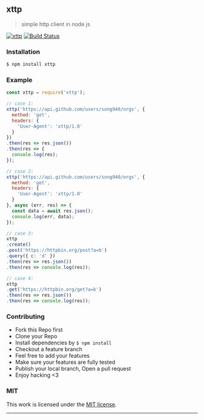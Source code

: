 ## xttp

> simple http client in node js

[![xttp](https://img.shields.io/npm/v/xttp.svg)](https://npmjs.org/xttp)
[![Build Status](https://travis-ci.org/song940/xttp.svg?branch=master)](https://travis-ci.org/song940/xttp)

### Installation

```bash
$ npm install xttp
```

### Example

```js
const xttp = require('xttp');

// case 1:
xttp('https://api.github.com/users/song940/orgs', {
  method: 'get',
  headers: {
    'User-Agent': 'xttp/1.0'
  }
})
.then(res => res.json())
.then(res => {
  console.log(res);
});

// case 2:
xttp('https://api.github.com/users/song940/orgs', {
  method: 'get',  
  headers: {
    'User-Agent': 'xttp/1.0'
  }
}, async (err, res) => {
  const data = await res.json();
  console.log(err, data);
});

// case 3:
xttp
.create()
.post('https://httpbin.org/post?a=b')
.query({ c: 'd' })
.then(res => res.json())
.then(res => console.log(res));

// case 4:
xttp
.get('https://httpbin.org/get?a=b')
.then(res => res.json())
.then(res => console.log(res));


```

### Contributing
- Fork this Repo first
- Clone your Repo
- Install dependencies by `$ npm install`
- Checkout a feature branch
- Feel free to add your features
- Make sure your features are fully tested
- Publish your local branch, Open a pull request
- Enjoy hacking <3

### MIT

This work is licensed under the [MIT license](./LICENSE).

---

